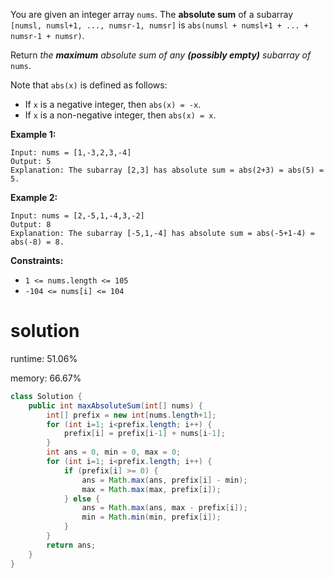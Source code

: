 You are given an integer array `nums`. The **absolute sum** of a subarray `[numsl, numsl+1, ..., numsr-1, numsr]` is `abs(numsl + numsl+1 + ... + numsr-1 + numsr)`.

Return *the **maximum** absolute sum of any **(possibly empty)** subarray of* `nums`.

Note that `abs(x)` is defined as follows:

- If `x` is a negative integer, then `abs(x) = -x`.
- If `x` is a non-negative integer, then `abs(x) = x`.

 

**Example 1:**

```
Input: nums = [1,-3,2,3,-4]
Output: 5
Explanation: The subarray [2,3] has absolute sum = abs(2+3) = abs(5) = 5.
```

**Example 2:**

```
Input: nums = [2,-5,1,-4,3,-2]
Output: 8
Explanation: The subarray [-5,1,-4] has absolute sum = abs(-5+1-4) = abs(-8) = 8.
```

 

**Constraints:**

- `1 <= nums.length <= 105`
- `-104 <= nums[i] <= 104`

# solution

runtime: 51.06%

memory: 66.67%

```java
class Solution {
    public int maxAbsoluteSum(int[] nums) {
        int[] prefix = new int[nums.length+1];
        for (int i=1; i<prefix.length; i++) {
            prefix[i] = prefix[i-1] + nums[i-1];
        }
        int ans = 0, min = 0, max = 0;
        for (int i=1; i<prefix.length; i++) {
            if (prefix[i] >= 0) {
                ans = Math.max(ans, prefix[i] - min);
                max = Math.max(max, prefix[i]);
            } else {
                ans = Math.max(ans, max - prefix[i]);
                min = Math.min(min, prefix[i]);
            }
        }
        return ans;
    }
}
```

